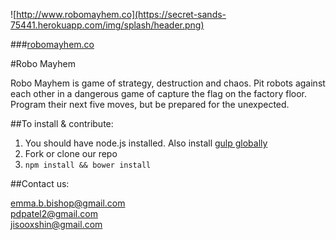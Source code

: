 ![http://www.robomayhem.co](https://secret-sands-75441.herokuapp.com/img/splash/header.png)

###[robomayhem.co](http://www.robomayhem.co)

#Robo Mayhem

Robo Mayhem is game of strategy, destruction and chaos. Pit robots against each other in a dangerous game of capture the flag on the factory floor. Program their next five moves, but be prepared for the unexpected.




##To install & contribute:

1. You should have node.js installed. Also install [gulp globally](https://github.com/gulpjs/gulp/blob/master/docs/getting-started.md)
2. Fork or clone our repo
3. `npm install && bower install`

##Contact us:

emma.b.bishop@gmail.com
<br>
pdpatel2@gmail.com
<br>
jisooxshin@gmail.com
